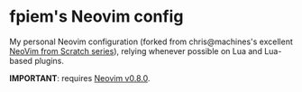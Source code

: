 # fpiem's Neovim config

My personal Neovim configuration (forked from chris@machines's excellent [NeoVim from Scratch series](https://github.com/LunarVim/Neovim-from-scratch)), relying whenever possible on Lua and Lua-based plugins.

**IMPORTANT**: requires [Neovim v0.8.0](https://github.com/neovim/neovim/releases).
